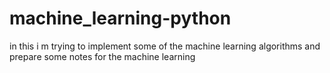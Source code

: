 # machine_learning-python

in this i m trying to implement some of the machine learning algorithms and prepare some notes for the machine learning
